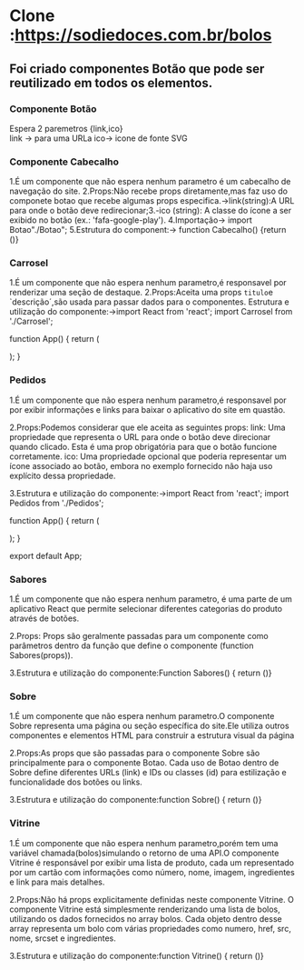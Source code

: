 # Clone :https://sodiedoces.com.br/bolos
## Foi criado componentes Botão que pode ser reutilizado em todos os elementos.

### Componente Botão
Espera 2 paremetros {link,ico}  
link ->  para uma URLa
ico-> icone de fonte SVG

### Componente Cabecalho 
 1.É um componente que não espera nenhum parametro é um cabecalho de navegação do site.
 2.Props:Não recebe props diretamente,mas faz uso do componete botao que recebe algumas props especifica.->link(string):A URL para onde o botão deve redirecionar;3.-ico (string): A classe do ícone a ser exibido no botão (ex.: 'fafa-google-play').
 4.Importação-> import Botao"./Botao";
 5.Estrutura do component:-> function Cabecalho() {return ()}


### Carrosel
1.É um componente que não espera nenhum parametro,é responsavel por renderizar uma seção de destaque.
2.Props:Aceita uma props `titulo`e `descrição´,são usada para passar dados para o componentes.
Estrutura e utilização do componente:->import React from 'react';
import Carrosel from './Carrosel';

function App() {
  return (
    <div className="App">
      <Carrosel 
        titulo="BOLOS" 
        descricao="Deliciosamente recheados e com muito sabor, cada um de nossos bolos é criado para proporcionar mais amor e carinho para todas as ocasiões." 
      />
    </div>
  );
}
### Pedidos
1.É um componente que não espera nenhum parametro,é responsavel por  por exibir informações e links para baixar o aplicativo do site em quastão.

2.Props:Podemos considerar que ele aceita as seguintes props:
link: Uma propriedade que representa o URL para onde o botão deve direcionar quando clicado. Esta é uma prop obrigatória para que o botão funcione corretamente.
ico: Uma propriedade opcional que poderia representar um ícone associado ao botão, embora no exemplo fornecido não haja uso explícito dessa propriedade.

3.Estrutura e utilização do componente:->import React from 'react';
import Pedidos from './Pedidos';

function App() {
  return (
    <div className="App">
      <Pedidos />
    </div>
  );
}

export default App;

### Sabores 
1.É um componente que não espera nenhum parametro, é uma parte de um aplicativo React que permite selecionar diferentes categorias do produto através de botões.

2.Props: Props são geralmente passadas para um componente como parâmetros dentro da função que define o componente (function Sabores(props)).

3.Estrutura e utilização do componente:Function Sabores() {
  return ()}

    
### Sobre
1.É um componente que não espera nenhum parametro.O componente Sobre representa uma página ou seção específica do site.Ele utiliza outros componentes e elementos HTML para construir a estrutura visual da página

2.Props:As props que são passadas para o componente Sobre são principalmente para o componente Botao. Cada uso de Botao dentro de Sobre define diferentes URLs (link) e IDs ou classes (id) para estilização e funcionalidade dos botões ou links.

3.Estrutura e utilização do componente:function Sobre() {
    return ()}


### Vitrine
1.É um componente que não espera nenhum parametro,porém tem uma  variável chamada(bolos)simulando o retorno de uma API.O componente Vitrine é responsável por exibir uma lista de produto, cada um representado por um cartão com informações como número, nome, imagem, ingredientes e link para mais detalhes.

2.Props:Não há props explicitamente definidas neste componente Vitrine. O componente Vitrine está simplesmente renderizando uma lista de bolos, utilizando os dados fornecidos no array bolos. Cada objeto dentro desse array representa um bolo com várias propriedades como numero, href, src, nome, srcset e ingredientes.

3.Estrutura e utilização do componente:function Vitrine() {
    return ()}











